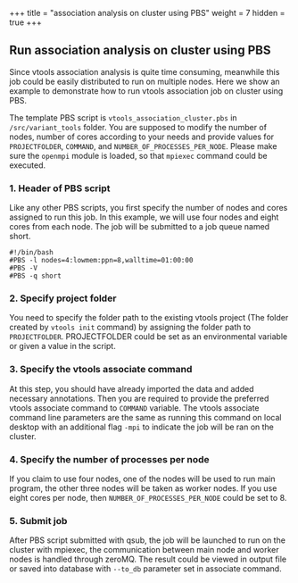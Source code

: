 +++
title = "association analysis on cluster using PBS"
weight = 7
hidden = true
+++


## Run association analysis on cluster using PBS

Since vtools association analysis is quite time consuming, meanwhile this job could be easily distributed to run on multiple nodes. Here we show an example to demonstrate how to run vtools association job on cluster using PBS.

The template PBS script is `vtools_association_cluster.pbs` in `/src/variant_tools` folder. You are supposed to modify the number of nodes, number of cores according to your needs and provide values for `PROJECTFOLDER`, `COMMAND`, and `NUMBER_OF_PROCESSES_PER_NODE`.
Please make sure the `openmpi` module is loaded, so that `mpiexec` command could be executed.


### 1. Header of PBS script

Like any other PBS scripts, you first specify the number of nodes and cores assigned to run this job. In this example, we will use four nodes and eight cores from each node. The job will be submitted to a job queue named short.

    #!/bin/bash
    #PBS -l nodes=4:lowmem:ppn=8,walltime=01:00:00
	#PBS -V
	#PBS -q short

### 2. Specify project folder

You need to specify the folder path to the existing vtools project (The folder created by `vtools init` command) by assigning the folder path to `PROJECTFOLDER`. PROJECTFOLDER could be set as an environmental variable or given a value in the script.

### 3. Specify the vtools associate command

At this step, you should have already imported the data and added necessary annotations. Then you are required to provide the preferred vtools associate command to `COMMAND` variable. The vtools associate command line parameters are the same as running this command on local desktop with an additional flag `-mpi` to indicate the job will be ran on the cluster. 

### 4. Specify the number of processes per node

If you claim to use four nodes, one of the nodes will be used to run main program, the other three nodes will be taken as worker nodes. If you use eight cores per node, then `NUMBER_OF_PROCESSES_PER_NODE` could be set to 8. 


### 5. Submit job

After PBS script submitted with qsub, the job will be launched to run on the cluster with mpiexec, the communication between main node and worker nodes is handled through zeroMQ. The result could be viewed in output file or saved into database with `--to_db` parameter set in associate command. 


